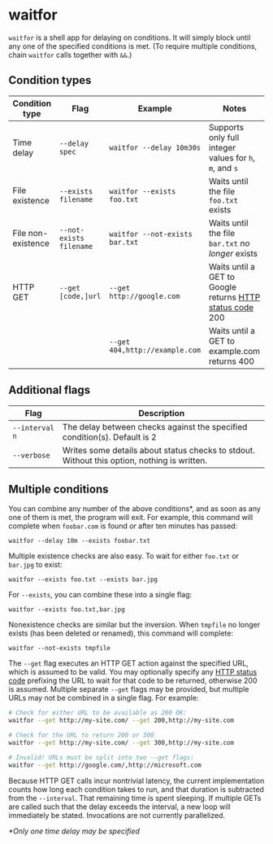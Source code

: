 # waitfor
`waitfor` is a shell app for delaying on conditions. It will simply block until any one of the specified conditions is met. (To require multiple conditions, chain `waitfor` calls together with `&&`.)

## Condition types 
| Condition type | Flag | Example | Notes |
|----------------|------|---------|-------|
| Time delay     | `--delay spec` | `waitfor --delay 10m30s`    | Supports only full integer values for `h`, `m`, and `s` |
| File existence | `--exists filename` | `waitfor --exists foo.txt` | Waits until the file `foo.txt` exists |
| File non-existence | `--not-exists filename` | `waitfor --not-exists bar.txt` | Waits until the file `bar.txt` _no longer_ exists |
| HTTP GET | `--get [code,]url` | `--get http://google.com` | Waits until a GET to Google returns [HTTP status code](https://en.wikipedia.org/wiki/List_of_HTTP_status_codes) 200 |
|          |                    | `--get 404,http://example.com` | Waits until a GET to example.com returns 400 |

## Additional flags
| Flag | Description |
|------|-------------|
| `--interval n` | The delay between checks against the specified condition(s). Default is 2 |
| `--verbose` | Writes some details about status checks to stdout. Without this option, nothing is written. |

## Multiple conditions
You can combine any number of the above conditions*, and as soon as any one of them is met, the program will exit. For example, this command will complete when `foobar.com` is found _or_ after ten minutes has passed:

    waitfor --delay 10m --exists foobar.txt

Multiple existence checks are also easy. To wait for either `foo.txt` or `bar.jpg` to exist:

    waitfor --exists foo.txt --exists bar.jpg

For `--exists`, you can combine these into a single flag:

    waitfor --exists foo.txt,bar.jpg

Nonexistence checks are similar but the inversion. When `tmpfile` no longer exists (has been deleted or renamed), this command will complete:

    waitfor --not-exists tmpfile

The `--get` flag executes an HTTP GET action against the specified URL, which is assumed to be valid. You may optionally specify any [HTTP status code](https://en.wikipedia.org/wiki/List_of_HTTP_status_codes) prefixing the URL to wait for that code to be returned, otherwise 200 is assumed. Multiple separate `--get` flags may be provided, but multiple URLs may not be combined in a single flag. For example:

```bash
# Check for either URL to be available as 200 OK:
waitfor --get http://my-site.com/ --get 200,http://my-site.com

# Check for the URL to return 200 or 300
waitfor --get http://my-site.com/ --get 300,http://my-site.com

# Invalid! URLs must be split into two --get flags:
waitfor --get http://google.com/,http://microsoft.com
```

Because HTTP GET calls incur nontrivial latency, the current implementation counts how long each condition takes to run, and that duration is subtracted from the `--interval`. That remaining time is spent sleeping. If multiple GETs are called such that the delay exceeds the interval, a new loop will immediately be stated. Invocations are not currently parallelized.

_*Only one time delay may be specified_
